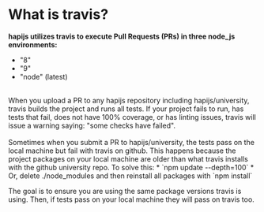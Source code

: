 # What is travis?

<b>hapijs utilizes travis to execute Pull Requests (PRs) in three node_js environments:</b>
  - "8" 
  - "9" 
  - "node" (latest) 

<br/>
When you upload a PR to any hapijs repository including hapijs/university, travis
builds the project and runs all tests. If your project fails to 
run, has tests that fail, does not have 100% coverage, or has linting issues, travis
will issue a warning saying: "some checks have failed".
<br/>
<br/>
Sometimes when you submit a PR to hapijs/university, the tests pass on the local machine
but fail with travis on github.  This happens because the project packages on your local machine
are older than what travis installs with the github university repo. To solve this:
* `npm update --depth=100`
* Or, delete ./node_modules and then reinstall all packages with `npm install`

The goal is to ensure you are using the same package versions travis is using.
Then, if tests pass on your local machine they will pass on travis too.







